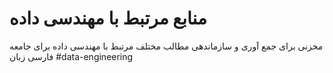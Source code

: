 # منابع مرتبط با مهندسی داده 
مخزنی برای جمع آوری و سازماندهی مطالب مختلف مرتبط  با مهندسی داده برای جامعه فارسی زبان
#data-engineering

